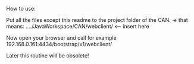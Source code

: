 How to use:


Put all the files except this readme to the project folder of the CAN.
-> that means: ..../JavaWorkspace/CAN/webclient/   <-- insert here

Now open your browser and call for example 192.168.0.161:4434/bootstrap/v1/webclient/




Later this routine will be obsolete!